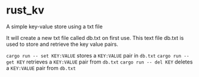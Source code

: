 # rust_kv

A simple key-value store using a txt file

It will create a new txt file called db.txt on first use.
This text file db.txt is used to store and retrieve the key value pairs.

`cargo run -- set KEY:VALUE` stores a `KEY:VALUE` pair in `db.txt`
`cargo run -- get KEY` retrieves a `KEY:VALUE` pair from `db.txt`
`cargo run -- del KEY` deletes a `KEY:VALUE` pair from `db.txt`

